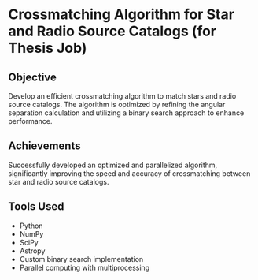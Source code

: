 # Crossmatching Algorithm for Star and Radio Source Catalogs (for Thesis Job)

## Objective
Develop an efficient crossmatching algorithm to match stars and radio source catalogs. The algorithm is optimized by refining the angular separation calculation and utilizing a binary search approach to enhance performance.

## Achievements
Successfully developed an optimized and parallelized algorithm, significantly improving the speed and accuracy of crossmatching between star and radio source catalogs.

## Tools Used
- Python
- NumPy
- SciPy
- Astropy
- Custom binary search implementation
- Parallel computing with multiprocessing
